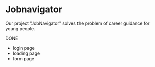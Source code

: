 # Jobnavigator

Our project "JobNavigator" solves the problem of career guidance for young people.

DONE

- login page
- loading page
- form page
